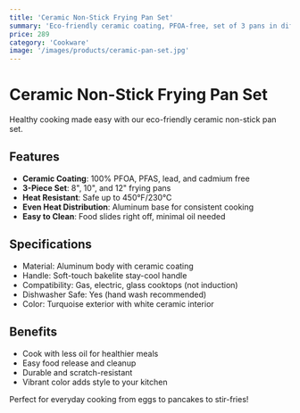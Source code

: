 ```yaml
---
title: 'Ceramic Non-Stick Frying Pan Set'
summary: 'Eco-friendly ceramic coating, PFOA-free, set of 3 pans in different sizes'
price: 289
category: 'Cookware'
image: '/images/products/ceramic-pan-set.jpg'
---
```


# Ceramic Non-Stick Frying Pan Set

Healthy cooking made easy with our eco-friendly ceramic non-stick pan set.

## Features

- **Ceramic Coating**: 100% PFOA, PFAS, lead, and cadmium free
- **3-Piece Set**: 8", 10", and 12" frying pans
- **Heat Resistant**: Safe up to 450°F/230°C
- **Even Heat Distribution**: Aluminum base for consistent cooking
- **Easy to Clean**: Food slides right off, minimal oil needed

## Specifications

- Material: Aluminum body with ceramic coating
- Handle: Soft-touch bakelite stay-cool handle
- Compatibility: Gas, electric, glass cooktops (not induction)
- Dishwasher Safe: Yes (hand wash recommended)
- Color: Turquoise exterior with white ceramic interior

## Benefits

- Cook with less oil for healthier meals
- Easy food release and cleanup
- Durable and scratch-resistant
- Vibrant color adds style to your kitchen

Perfect for everyday cooking from eggs to pancakes to stir-fries!

